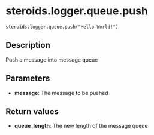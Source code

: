 steroids.logger.queue.push
==========================

    steroids.logger.queue.push("Hello World!")

Description
-----------

Push a message into message queue

Parameters
----------

- __message__: The message to be pushed

Return values
-------------

- __queue_length__: The new length of the message queue
